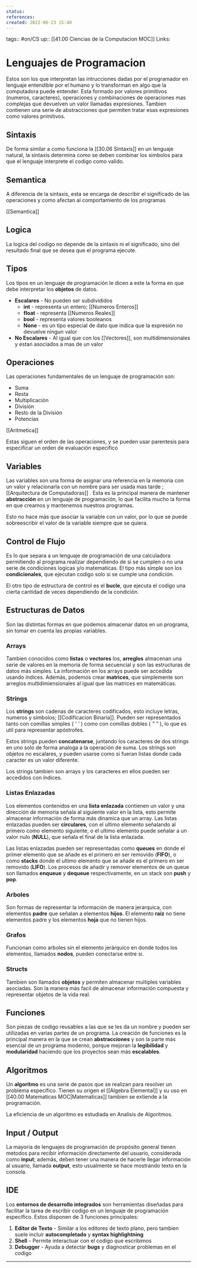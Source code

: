 ```yaml
---
status:
references:
created: 2022-06-23 15:40
---
```

tags:: #on/CS 
up:: [[41.00 Ciencias de la Computacion MOC]]
Links: 
# Lenguajes de Programacion
Estos son los que interpretan las intrucciones dadas por el programador en lenguaje entendible por el humano y lo transforman en algo que la computadora puede entender. Esta formado por valores primitivos (numeros, caracteres), operaciones y combinaciones de operaciones mas complejas que devuelven un valor llamadas expresiones. Tambien contienen una serie de abstracciones que permiten tratar esas expresiones como valores primitivos.

## Sintaxis
De forma similar a como funciona la [[30.06 Sintaxis]] en un lenguaje natural, la sintaxis determina como se deben combinar los simbolos para que el lenguaje interprete el codigo como valido.

## Semantica
A diferencia de la sintaxis, esta se encarga de describir el significado de las operaciones y como afectan al comportamiento de los programas

[[Semantica]]

## Logica
La logica del codigo no depende de la sintaxis ni el significado, sino del resultado final que se desea que el programa ejecute.

## Tipos
Los tipos en un lenguaje de programación le dicen a este la forma en que debe interpretar los **objetos** de datos.

- **Escalares** - No pueden ser subdivididos
	- **int** - representa un entero; [[Numeros Enteros]]
	- **float** - representa [[Numeros Reales]]
	- **bool** - representa valores booleanos
	- **None** - es un tipo especial de dato que indica que la expresión no devuelve ningun valor
- **No Escalares** - Al igual que con los [[Vectores]], son multidimensionales y estan asociados a mas de un valor

## Operaciones
Las operaciones fundamentales de un lenguaje de programación son:
- Suma
- Resta
- Multiplicación
- División
- Resto de la División
- Potencias

[[Aritmetica]]

Estas siguen el orden de las operaciones, y se pueden usar parentesis para especificar un orden de evaluación especifico

## Variables
Las variables son una forma de asignar una referencia en la memoria con un valor y relacionarla con un nombre para ser usada mas tarde ; [[Arquitectura de Computadoras]] . Esta es la principal manera de mantener **abstracción** en un lenguaje de programación, lo que facilita mucho la forma en que creamos y mantenemos nuestros programas.

Esto no hace más que asociar la variable con un valor, por lo que se puede sobreescribir el valor de la variable siempre que se quiera.

## Control de Flujo
Es lo que separa a un lenguaje de programación de una calculadora permitiendo al programa realizar dependiendo de si se cumplen o no una serie de condiciones logicas y/o matematicas. El tipo más simple son los **condicionales**, que ejecutan codigo solo si se cumple una condición.

El otro tipo de estructura de control es el **bucle**, que ejecuta el codigo una cierta cantidad de veces dependiendo de la condición.

## Estructuras de Datos
Son las distintas formas en que podemos almacenar datos en un programa, sin tomar en cuenta las propias variables.

### Arrays
Tambien conocidos como **listas** o **vectores** los, **arreglos** almacenan una serie de valores en la memoria de forma secuencial y son las estructuras de datos más simples. La información en los arrays puede ser accedida usando índices. Además, podemos crear **matrices**, que simplemente son arreglos multidimiensionales al igual que las matrices en matemáticas. 

### Strings
Los **strings** son cadenas de caracteres codificados, esto incluye letras, numeros y simbolos; [[Codificacion Binaria]]. Pueden ser representados tanto con comillas simples ( *' '* )  como con comillas dobles ( *" "* ), lo que es util para representar apóstrofes. 

Estos strings pueden **concatenarse**, juntando los caracteres de dos strings en uno solo de forma analoga a la operación de suma. Los strings son objetos no escalares, y pueden usarse como si fueran listas donde cada caracter es un valor diferente. 

Los strings tambien son arrays y los caracteres en ellos pueden ser accedidos con índices.

### Listas Enlazadas
Los elementos contenidos en una **lista enlazada** contienen un valor y una dirección de memoria señala al siguiente valor en la lista, esto permite almacenar información de forma más dinamica que un array. Las listas enlazadas pueden ser **circulares**, con el ultimo elemento señalando al primero como elemento siguiente, o el ultimo elemento puede señalar a un valor nulo (**NULL**), que señala el final de la lista enlazada.

Las listas enlazadas pueden ser representadas como **queues** en donde el primer elemento que se añade es el primero en ser removido (**FIFO**), o como **stacks** donde el ultimo elemento que se añade es el primero en ser removido (**LIFO**). Los procesos de añadir y remover elementos de un queue son llamados **enqueue** y **dequeue** respectívamente, en un stack son **push** y **pop**.

### Arboles
Son formas de representar la información de manera jerarquica, con elementos **padre** que señalan a elementos **hijos**. El elemento **raíz** no tiene elementos padre y los elementos **hoja** que no tienen hijos.

### Grafos
Funcionan como arboles sin el elemento jerárquico en donde todos los elementos, llamados **nodos**, pueden conectarse entre si.

### Structs
Tambien son llamados **objetos** y permiten almacenar multiples variables asociadas. Son la manera más facil de almacenar información compuesta y representar objetos de la vida real.

## Funciones
Son piezas de codigo reusables a las que se les da un nombre y pueden ser utilizadas en varias partes de un programa. La creación de funciones es la principal manera en la que se crean **abstracciones** y son la parte más esencial de un programa moderno, porque mejoran la **legibilidad** y **modularidad** haciendo que los proyectos sean más **escalables**.

## Algoritmos
Un **algoritmo** es una serie de pasos que se realizan para resolver un problema específico. Tienen su origen el [[Algebra Elemental]] y su uso en [[40.00 Matematicas MOC|Matematicas]] tambien se extiende a la programación. 

La eficiencia de un algoritmo es estudiada en Analisis de Algoritmos.

## Input / Output
La mayoria de lenguajes de programación de propósito general tienen metodos para recibir información directamente del usuario, considerada como **input**; además, deben tener una manera de hacerle llegar información al usuario, llamada **output**, esto usualmente se hace mostrando texto en la consola.

## IDE
Los **entornos de desarrollo integrados** son herramientas diseñadas para facilitar la tarea de escribir codigo en un lenguaje de programación específico. Estos disponen de 3 funciones principales:
1. **Editor de Texto** - Similar a los editores de texto plano, pero tambien suele incluir **autocompletado** y **syntax highlightning**
2. **Shell** - Permite interactuar con el codigo que escribimos
3. **Debugger** - Ayuda a detectar **bugs** y diagnosticar problemas en el codigo
___
